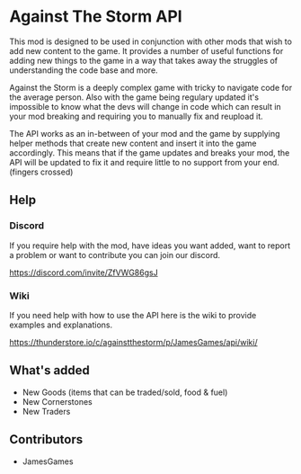 # Against The Storm API

This mod is designed to be used in conjunction with other mods that wish to add new content to the game. It provides a number of useful functions for adding new things to the game in a way that takes away the struggles of understanding the code base and more.

Against the Storm is a deeply complex game with tricky to navigate code for the average person. Also with the game being regulary updated it's impossible to know what the devs will change in code which can result in your mod breaking and requiring you to manually fix and reupload it.

The API works as an in-between of your mod and the game by supplying helper methods that create new content and insert it into the game accordingly. This means that if the game updates and breaks your mod, the API will be updated to fix it and require little to no support from your end. (fingers crossed)


## Help

### Discord
If you require help with the mod, have ideas you want added, want to report a problem or want to contribute you can join our discord.
    
https://discord.com/invite/ZfVWG86gsJ


### Wiki
If you need help with how to use the API here is the wiki to provide examples and explanations.

https://thunderstore.io/c/againstthestorm/p/JamesGames/api/wiki/


## What's added
- New Goods (items that can be traded/sold, food & fuel)
- New Cornerstones
- New Traders


## Contributors
- JamesGames
